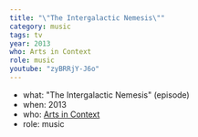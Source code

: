 ```yaml
---
title: "\"The Intergalactic Nemesis\""
category: music
tags: tv
year: 2013
who: Arts in Context
role: music
youtube: "zyBRRjY-J6o"
---
```

* what: "The Intergalactic Nemesis" (episode)
* when: 2013
* who: [Arts in Context](http://klru.org/artsincontext/)
* role: music
